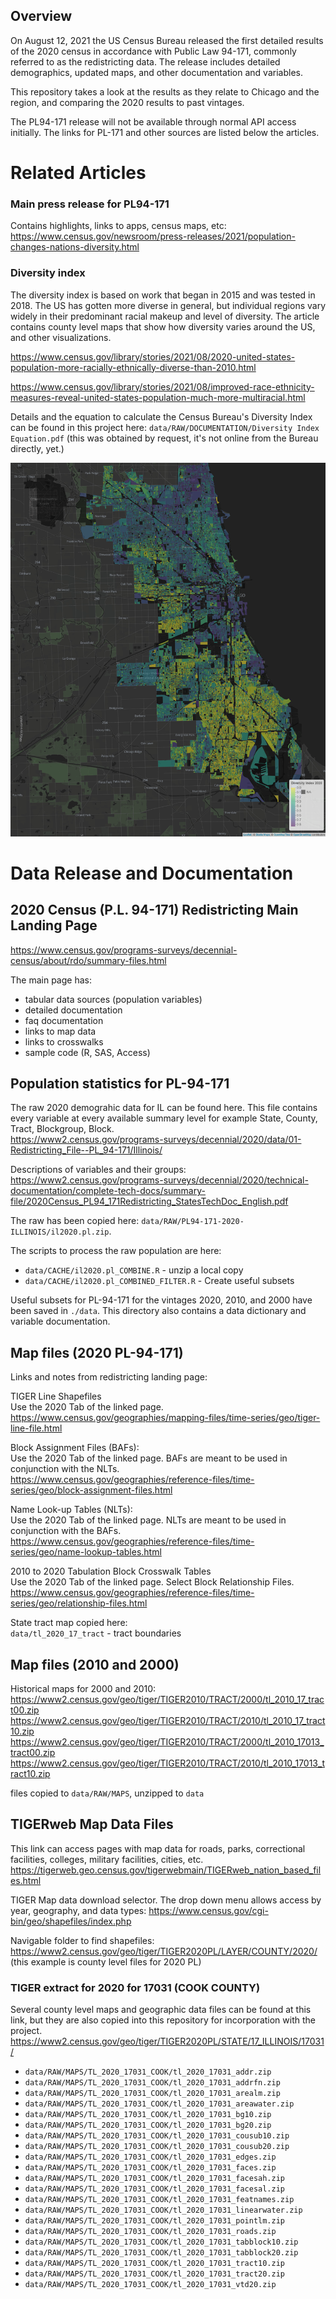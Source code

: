 

## Overview

On August 12, 2021 the US Census Bureau released the first detailed results of the 2020 census in accordance with Public Law 94-171, commonly referred to as the redistricting data. The release includes detailed demographics, updated maps, and other documentation and variables. 

This repository takes a look at the results as they relate to Chicago and the region, and comparing the 2020 results to past vintages. 

The PL94-171 release will not be available through normal API access initially.  The links for PL-171 and other sources are listed below the articles.  


# Related Articles

### Main press release for PL94-171

Contains highlights, links to apps, census maps, etc:<br> https://www.census.gov/newsroom/press-releases/2021/population-changes-nations-diversity.html

### Diversity index

The diversity index is based on work that began in 2015 and was tested in 2018. The US has gotten more diverse in general, but individual regions vary widely in their predominant racial makeup and level of diversity. The article contains county level maps that show how diversity varies around the US, and other visualizations. 

https://www.census.gov/library/stories/2021/08/2020-united-states-population-more-racially-ethnically-diverse-than-2010.html

https://www.census.gov/library/stories/2021/08/improved-race-ethnicity-measures-reveal-united-states-population-much-more-multiracial.html

Details and the equation to calculate the Census Bureau's Diversity Index can be found in this project here: `data/RAW/DOCUMENTATION/Diversity Index Equation.pdf` (this was obtained by request, it's not online from the Bureau directly, yet.)

![Chicago Diversity Index](Diversity%20Index%202020.png)

# Data Release and Documentation

## 2020 Census (P.L. 94-171) Redistricting Main Landing Page

https://www.census.gov/programs-surveys/decennial-census/about/rdo/summary-files.html

The main page has:

 - tabular data sources (population variables)
 - detailed documentation
 - faq documentation
 - links to map data
 - links to crosswalks
 - sample code (R, SAS, Access)


## Population statistics for PL-94-171

The raw 2020 demograhic data for IL can be found here. This file contains every variable at every available summary level for example State, County, Tract, Blockgroup, Block. <br>
https://www2.census.gov/programs-surveys/decennial/2020/data/01-Redistricting_File--PL_94-171/Illinois/

Descriptions of variables and their groups: <br>
https://www2.census.gov/programs-surveys/decennial/2020/technical-documentation/complete-tech-docs/summary-file/2020Census_PL94_171Redistricting_StatesTechDoc_English.pdf

The raw has been copied here: `data/RAW/PL94-171-2020-ILLINOIS/il2020.pl.zip`.  

The scripts to process the raw population are here: 

 - `data/CACHE/il2020.pl_COMBINE.R` - unzip a local copy
 - `data/CACHE/il2020.pl_COMBINED_FILTER.R` - Create useful subsets

Useful subsets for PL-94-171 for the vintages 2020, 2010, and 2000 have been saved in `./data`.  This directory also contains a data dictionary and variable documentation. 


## Map files (2020 PL-94-171)

Links and notes from  redistricting landing page:

TIGER Line Shapefiles<br>
Use the 2020 Tab of the linked page.<br>
https://www.census.gov/geographies/mapping-files/time-series/geo/tiger-line-file.html

Block Assignment Files (BAFs):<br>
Use the 2020 Tab of the linked page. BAFs are meant to be used in conjunction with the NLTs.<br>
https://www.census.gov/geographies/reference-files/time-series/geo/block-assignment-files.html

Name Look-up Tables (NLTs):<br>
Use the 2020 Tab of the linked page. NLTs are meant to be used in conjunction with the BAFs.<br>
https://www.census.gov/geographies/reference-files/time-series/geo/name-lookup-tables.html

2010 to 2020 Tabulation Block Crosswalk Tables<br>
Use the 2020 Tab of the linked page. Select Block Relationship Files.<br>
https://www.census.gov/geographies/reference-files/time-series/geo/relationship-files.html

State tract map copied here:<br>
`data/tl_2020_17_tract` - tract boundaries


## Map files (2010 and 2000)

Historical maps for 2000 and 2010:<br>
https://www2.census.gov/geo/tiger/TIGER2010/TRACT/2000/tl_2010_17_tract00.zip<br>
https://www2.census.gov/geo/tiger/TIGER2010/TRACT/2010/tl_2010_17_tract10.zip<br>
https://www2.census.gov/geo/tiger/TIGER2010/TRACT/2000/tl_2010_17013_tract00.zip<br>
https://www2.census.gov/geo/tiger/TIGER2010/TRACT/2010/tl_2010_17013_tract10.zip<br>

files copied to `data/RAW/MAPS`, unzipped to `data`

## TIGERweb Map Data Files

This link can access pages with map data for roads, parks, correctional facilities, colleges, military facilities, cities, etc. https://tigerweb.geo.census.gov/tigerwebmain/TIGERweb_nation_based_files.html

TIGER Map data download selector. The drop down menu allows access by year, geography, and data types: https://www.census.gov/cgi-bin/geo/shapefiles/index.php<br>

Navigable folder to find shapefiles: 
https://www2.census.gov/geo/tiger/TIGER2020PL/LAYER/COUNTY/2020/ (this example is county level files for 2020 PL)


### TIGER extract for 2020 for 17031 (COOK COUNTY)

Several county level maps and geographic data files can be found at this link, but they are also copied into this repository for incorporation with the project.<br>
https://www2.census.gov/geo/tiger/TIGER2020PL/STATE/17_ILLINOIS/17031/

 - `data/RAW/MAPS/TL_2020_17031_COOK/tl_2020_17031_addr.zip`
 - `data/RAW/MAPS/TL_2020_17031_COOK/tl_2020_17031_addrfn.zip`
 - `data/RAW/MAPS/TL_2020_17031_COOK/tl_2020_17031_arealm.zip`
 - `data/RAW/MAPS/TL_2020_17031_COOK/tl_2020_17031_areawater.zip`
 - `data/RAW/MAPS/TL_2020_17031_COOK/tl_2020_17031_bg10.zip`
 - `data/RAW/MAPS/TL_2020_17031_COOK/tl_2020_17031_bg20.zip`
 - `data/RAW/MAPS/TL_2020_17031_COOK/tl_2020_17031_cousub10.zip`
 - `data/RAW/MAPS/TL_2020_17031_COOK/tl_2020_17031_cousub20.zip`
 - `data/RAW/MAPS/TL_2020_17031_COOK/tl_2020_17031_edges.zip`
 - `data/RAW/MAPS/TL_2020_17031_COOK/tl_2020_17031_faces.zip`
 - `data/RAW/MAPS/TL_2020_17031_COOK/tl_2020_17031_facesah.zip`
 - `data/RAW/MAPS/TL_2020_17031_COOK/tl_2020_17031_facesal.zip`
 - `data/RAW/MAPS/TL_2020_17031_COOK/tl_2020_17031_featnames.zip`
 - `data/RAW/MAPS/TL_2020_17031_COOK/tl_2020_17031_linearwater.zip`
 - `data/RAW/MAPS/TL_2020_17031_COOK/tl_2020_17031_pointlm.zip`
 - `data/RAW/MAPS/TL_2020_17031_COOK/tl_2020_17031_roads.zip`
 - `data/RAW/MAPS/TL_2020_17031_COOK/tl_2020_17031_tabblock10.zip`
 - `data/RAW/MAPS/TL_2020_17031_COOK/tl_2020_17031_tabblock20.zip`
 - `data/RAW/MAPS/TL_2020_17031_COOK/tl_2020_17031_tract10.zip`
 - `data/RAW/MAPS/TL_2020_17031_COOK/tl_2020_17031_tract20.zip`
 - `data/RAW/MAPS/TL_2020_17031_COOK/tl_2020_17031_vtd20.zip`


